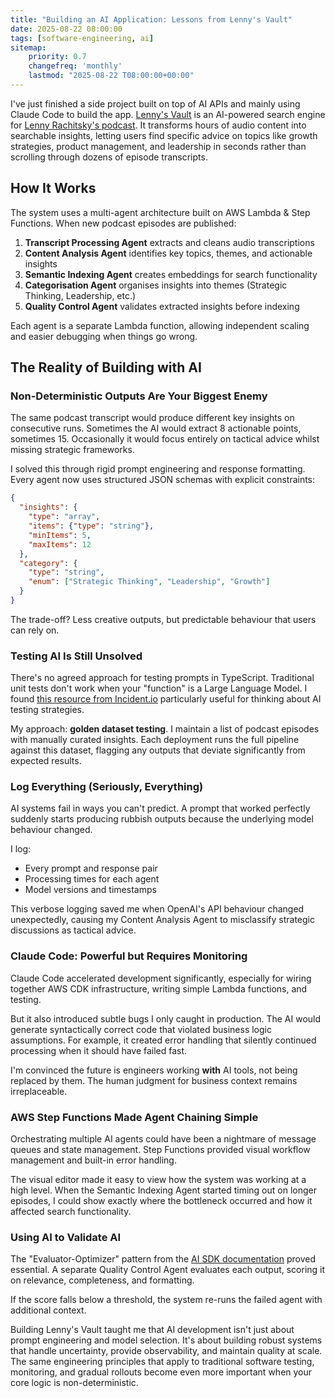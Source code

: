 ```yaml
---
title: "Building an AI Application: Lessons from Lenny's Vault"
date: 2025-08-22 08:00:00
tags: [software-engineering, ai]
sitemap:
    priority: 0.7
    changefreq: 'monthly'
    lastmod: "2025-08-22 T08:00:00+00:00"
---
```

I've just finished a side project built on top of AI APIs and mainly using Claude Code to build the app. [Lenny's Vault](https://lennysvault.com/) is an AI-powered search engine for [Lenny Rachitsky's podcast](https://www.lennysnewsletter.com/podcast). It transforms hours of audio content into searchable insights, letting users find specific advice on topics like growth strategies, product management, and leadership in seconds rather than scrolling through dozens of episode transcripts.

## How It Works

The system uses a multi-agent architecture built on AWS Lambda & Step Functions. When new podcast episodes are published:

1. **Transcript Processing Agent** extracts and cleans audio transcriptions
2. **Content Analysis Agent** identifies key topics, themes, and actionable insights
3. **Semantic Indexing Agent** creates embeddings for search functionality
4. **Categorisation Agent** organises insights into themes (Strategic Thinking, Leadership, etc.)
5. **Quality Control Agent** validates extracted insights before indexing

Each agent is a separate Lambda function, allowing independent scaling and easier debugging when things go wrong.

## The Reality of Building with AI

### Non-Deterministic Outputs Are Your Biggest Enemy

The same podcast transcript would produce different key insights on consecutive runs. Sometimes the AI would extract 8 actionable points, sometimes 15. Occasionally it would focus entirely on tactical advice whilst missing strategic frameworks.

I solved this through rigid prompt engineering and response formatting. Every agent now uses structured JSON schemas with explicit constraints:

```json
{
  "insights": {
    "type": "array",
    "items": {"type": "string"},
    "minItems": 5,
    "maxItems": 12
  },
  "category": {
    "type": "string",
    "enum": ["Strategic Thinking", "Leadership", "Growth"]
  }
}
```

The trade-off? Less creative outputs, but predictable behaviour that users can rely on.

### Testing AI Is Still Unsolved

There's no agreed approach for testing prompts in TypeScript. Traditional unit tests don't work when your "function" is a Large Language Model. I found [this resource from Incident.io](https://incident.io/building-with-ai/you-cant-vibe-code-a-prompt) particularly useful for thinking about AI testing strategies.

My approach: **golden dataset testing**. I maintain a list of podcast episodes with manually curated insights. Each deployment runs the full pipeline against this dataset, flagging any outputs that deviate significantly from expected results.

### Log Everything (Seriously, Everything)

AI systems fail in ways you can't predict. A prompt that worked perfectly suddenly starts producing rubbish outputs because the underlying model behaviour changed.

I log:
- Every prompt and response pair
- Processing times for each agent
- Model versions and timestamps

This verbose logging saved me when OpenAI's API behaviour changed unexpectedly, causing my Content Analysis Agent to misclassify strategic discussions as tactical advice.

### Claude Code: Powerful but Requires Monitoring

Claude Code accelerated development significantly, especially for wiring together AWS CDK infrastructure, writing simple Lambda functions, and testing.

But it also introduced subtle bugs I only caught in production. The AI would generate syntactically correct code that violated business logic assumptions. For example, it created error handling that silently continued processing when it should have failed fast.

I'm convinced the future is engineers working **with** AI tools, not being replaced by them. The human judgment for business context remains irreplaceable.

### AWS Step Functions Made Agent Chaining Simple

Orchestrating multiple AI agents could have been a nightmare of message queues and state management. Step Functions provided visual workflow management and built-in error handling.

The visual editor made it easy to view how the system was working at a high level. When the Semantic Indexing Agent started timing out on longer episodes, I could show exactly where the bottleneck occurred and how it affected search functionality.

### Using AI to Validate AI

The "Evaluator-Optimizer" pattern from the [AI SDK documentation](https://ai-sdk.dev/docs/foundations/agents#evaluator-optimizer) proved essential. A separate Quality Control Agent evaluates each output, scoring it on relevance, completeness, and formatting.

If the score falls below a threshold, the system re-runs the failed agent with additional context.

Building Lenny's Vault taught me that AI development isn't just about prompt engineering and model selection. It's about building robust systems that handle uncertainty, provide observability, and maintain quality at scale. The same engineering principles that apply to traditional software testing, monitoring, and gradual rollouts become even more important when your core logic is non-deterministic.
